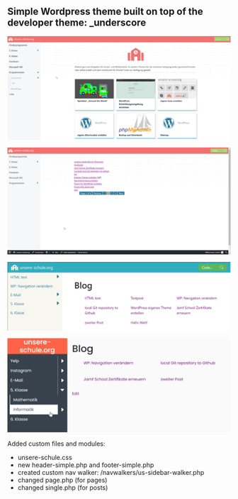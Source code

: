 ## Simple Wordpress theme built on top of the developer theme: _underscore

![info](images/us4.png)

![info](images/us3.png)

![info](images/us2.png)

![info](images/info.png)

Added custom files and modules:

- unsere-schule.css
- new header-simple.php and footer-simple.php
- created custom nav walker: /navwalkers/us-sidebar-walker.php
- changed page.php (for pages)
- changed single.php (for posts)
